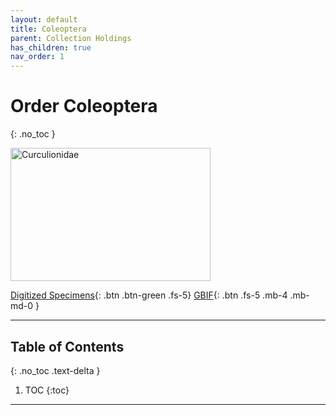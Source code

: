 ```yaml
---
layout: default
title: Coleoptera
parent: Collection Holdings
has_children: true
nav_order: 1
---
```


# Order Coleoptera
{: .no_toc }

<img src="https://serv.biokic.asu.edu/imglib/storage/portals/scan/misc/201501/ASUHIC0053600_habitus_lateral__1420757508_web.jpg" alt="Curculionidae" width="320" height="213.4"> 

[Digitized Specimens](https://serv.biokic.asu.edu/ecdysis/collections/list.php?db=2%2C1&taxa=Coleoptera&usethes=1&taxontype=4){: .btn .btn-green .fs-5}  [GBIF](https://www.gbif.org/occurrence/search?basis_of_record=PRESERVED_SPECIMEN&collection_code=asuhic&taxon_key=797){: .btn .fs-5 .mb-4 .mb-md-0 }

---

## Table of Contents
{: .no_toc .text-delta }

1. TOC
{:toc}

---

